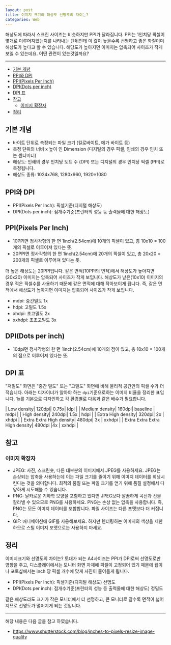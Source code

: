 ```yaml
---
layout: post
title: 이미지 크기와 해상도 선명도의 차이는?
categories: Web
---
```


해상도에 따라서 스크린 사이즈는 비슷하지만 PPI가 달라집니다. PPI는 1인치당 픽셀이 몇개로 이루어져있는지를 나타내는 단뒤인데 이 값이 높을수록 선명하고 좋은 화질이며 해상도가 높다고 할 수 있습니다. 해당도가 높아지면 이미지는 압축되어 사이즈가 작게 보일 수 있는데요. 어떤 관련이 있는것일까요?

<hr >
<!-- vscode-markdown-toc -->

- [기본 개념](#기본-개념)
- [PPI와 DPI](#ppi와-dpi)
- [PPI(Pixels Per Inch)](<#ppi(pixels-per-inch)>)
- [DPI(Dots per inch)](<#dpi(dots-per-inch)>)
- [DPI 표](#dpi-표)
- [참고](#참고)
  - [이미지 확장자](#이미지-확장자)
- [정리](#정리)

<!-- vscode-markdown-toc-config
	numbering=false
	autoSave=true
	/vscode-markdown-toc-config -->
<!-- /vscode-markdown-toc -->

## <a name='기본-개념'></a>기본 개념

- 바이트 단위로 측정되는 파일 크기 (킬로바이트, 메가 바이트 등)
- 측정 단위의 너비 x 높이 인 Dimension (디지털의 경우 픽셀, 인쇄의 경우 인치 또는 센티미터)
- 해상도: 인쇄의 경우 인치당 도트 수 (DPI) 또는 디지털의 경우 인치당 픽셀 (PPI)로 측정됩니다.
- 해상도 종류: 1024x768, 1280x960, 1920×1080

## <a name='ppi와-dpi'></a>PPI와 DPI

- PPI(Pixels Per Inch): 픽셀기준(디지털 해상도)
- DPI(Dots per inch): 점개수기준(프린터의 성능 등 출력물에 대한 해상도)

## <a name='ppi(pixels-per-inch)'></a>PPI(Pixels Per Inch)

- 10PPI면 정사각형의 한 면 1inch(2.54cm)에 10개의 픽셀이 있고, 총 10x10 = 100개의 픽셀로 이루어져 있다는 뜻.
- 20PPI면 정사각형의 한 면 1inch(2.54cm)에 20개의 픽셀이 있고, 총 20x20 = 200개의 픽셀로 이루어져 있다는 뜻.

더 높은 해상도는 20PPI입니다. 같은 면적(10PPI의 면적)에서 해상도가 높아지면(20x20) 이미지는 압축되어 사이즈가 작게 보입니다. 해상도가 낲은(10x10) 이미지의 경우 적은 픽셀수를 사용하기 때문에 같은 면적에 대해 작아보이게 됩니다. 즉, 같은 면적에서 해상도가 높아지면 이미지는 압축되어 사이즈가 작게 보입니다.

- mdpi: 중간밀도 1x
- hdpi: 고밀도 1.5x
- xhdpi: 초고밀도 2x
- xxhdpi: 초초고밀도 3x

## <a name='dpi(dots-per-inch)'></a>DPI(Dots per inch)

- 10dpi면 정사각형의 한 면 1inch(2.54cm)에 10개의 점이 있고, 총 10x10 = 100개의 점으로 이루어져 있다는 뜻.

## <a name='dpi-표'></a>DPI 표

"저밀도" 화면은 "중간 밀도" 또는 "고밀도" 화면에 비해 물리적 공간안의 픽셀 수가 더 적습니다. 아래는 디자이너가 알아야 하는 `dpi`기준으로하는 이미지 비율을 정리한 표입니다. 1x를 기본으로 디자인하고 각 환경별로 다음과 같은 배수가 필요합니다.

| Low density| 120dpi| 0.75x| ldpi |
| Medium density| 160dpi| baseline | mdpi |
| High density| 240dpi| 1.5x | hdpi |
| Extra High density| 320dpi| 2x | xhdpi |
| Extra Extra High density| 480dpi| 3x | xxhdpi |
| Extra Extra Extra High density| 480dpi |4x | xxhdpi |

## <a name='참고'></a>참고

### <a name='이미지-확장자'></a>이미지 확장자

- JPEG: 사진, 스크린숏, 다른 대부분의 이미지에서 JPEG를 사용하세요. JPEG는 손상되는 압축을 사용하는데 이는 파일 크기를 줄이기 위해 이미지 데이터를 희생시킨다는 것을 의미합니다. 최적의 품질 또는 파일 크기를 얻기 위해 품질 설정에서 다양하게 시도해볼 수 있습니다.
- PNG: 날카로운 기하학 모양을 포함하고 있다면 JPEG보다 깔끔하게 곡선과 선을 잘라낼 수 있으므로 PNG를 사용하세요. PNG는 손상 없는 압축을 사용합니다. 즉, PNG는 모든 이미지 데이터를 포함합니다. 파일 사이즈는 다른 포맷보다 더 커집니다.
- GIF: 애니메이션에 GIF를 사용해보세요. 하지만 렌더링하는 이미지의 색상을 제한하므로 스틸 이미지 포맷으로는 사용하지 마세요.

## <a name='정리'></a>정리

이미지크기와 선명도의 차이는? 토대가 되는 A4사이즈는 PPI가 DPI로써 선명도로만 영향을 주고, 디스플레이에서는 모니터 화면 자체에 픽셀이 고정되어 있기 때문에 웹이나 포토샵에서는 inch 당 픽셀 개수에 맞게 사진이 줄어들게 됩니다.

- PPI(Pixels Per Inch): 픽셀기준(디지털 해상도) 선명도
- DPI(Dots per inch): 점개수기준(프린터의 성능 등 출력물에 대한 해상도) 정밀도

같은 해상도라도 크기가 작은 모니터에서 더 선명하고, 큰 모니터로 갈수록 면적이 넓어지므로 선명도가 떨어지게 되는 것입니다.

---

해당 내용은 다음 글을 참고 하였습니다.

- https://www.shutterstock.com/blog/inches-to-pixels-resize-image-quality
